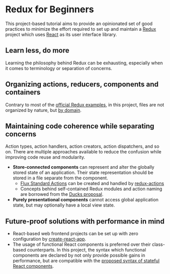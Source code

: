 # Redux for Beginners

This project-based tutorial aims to provide an opinionated set of good practices
to minimize the effort required to set up and maintain a [Redux] project which
uses [React] as its user interface library.

[Redux]: http://redux.js.org
[React]: https://facebook.github.io/react

## Learn less, do more

Learning the philosophy behind Redux can be exhausting, especially when it comes
to terminology or separation of concerns.

## Organizing actions, reducers, components and containers

Contrary to most of the [official Redux examples], in this project, files are
not organized by nature, but
[by domain][A Better File Structure For React/Redux Applications].

[Official Redux examples]: https://github.com/reactjs/redux/tree/master/examples
[A Better File Structure For React/Redux Applications]: http://marmelab.com/blog/2015/12/17/react-directory-structure.html

## Maintaining code coherence while separating concerns

Action types, action handlers, action creators, action dispatchers, and so on.
There are multiple approaches available to reduce the confusion while improving
code reuse and modularity.

- **Store-connected components** can represent and alter the globally stored
  state of an application. Their state representation should be stored in a file
  separate from the component.
  - [Flux Standard Actions] can be created and handled by [redux-actions]
  - Concepts behind self-contained Redux modules and action naming are borrowed
    from the [Ducks proposal][Ducks: Redux Reducer Bundles].
- **Purely presentational components** cannot access global application state,
  but may optionally have a local view state.

[Flux Standard Actions]: https://github.com/acdlite/flux-standard-action
[redux-actions]: https://github.com/acdlite/redux-actions
[Ducks: Redux Reducer Bundles]: https://github.com/erikras/ducks-modular-redux

## Future-proof solutions with performance in mind

- React-based web frontend projects can be set up with zero configuration by
  [create-react-app].
- The usage of functional React components is preferred over their class-based
  counterparts. In this project, the syntax which functional components are
  declared by not only provide possible gains in performance, but are compatible
  with the [proposed syntax of stateful React components].

[create-react-app]: https://github.com/facebookincubator/create-react-app
[Proposed syntax of stateful React components]: https://github.com/reactjs/react-future/blob/master/07%20-%20Returning%20State/01%20-%20Stateful%20Functions.js
